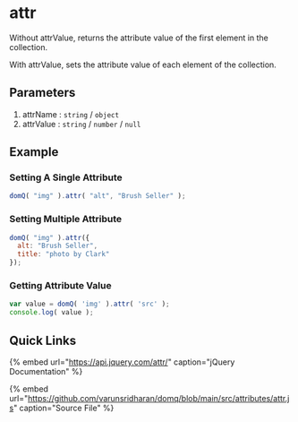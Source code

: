 # attr

Without attrValue, returns the attribute value of the first element in the collection.

With attrValue, sets the attribute value of each element of the collection.

## Parameters

1. attrName : `string` / `object`
2. attrValue : `string` / `number` / `null`

## Example

### Setting A Single Attribute

```javascript
domQ( "img" ).attr( "alt", "Brush Seller" );
```

### Setting Multiple Attribute

```javascript
domQ( "img" ).attr({
  alt: "Brush Seller",
  title: "photo by Clark"
});
```

### Getting Attribute Value

```javascript
var value = domQ( 'img' ).attr( 'src' );
console.log( value );
```

## Quick Links

{% embed url="https://api.jquery.com/attr/" caption="jQuery Documentation" %}

{% embed url="https://github.com/varunsridharan/domq/blob/main/src/attributes/attr.js" caption="Source File" %}

